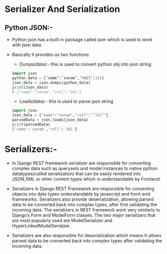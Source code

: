 # Serializer And Serialization

## Python JSON:-

- Python json has a built in package called json which is used to work with json data.
- Basically it provides us two functions

  - Dumps(data):- this is used to convert python obj into json string

  ```python
  import json
  python_data = {‘name’:’sonam’,’roll’:101}
  json_data = json.dumps(python_data)
  print(Json_data)
  # {"name":"sonam","roll":"101"}
  ```

  - Loads(data):- this is used to parse json string

  ```python
  import json
  Json_data = {"name":"sonam","roll":’’101’’}
  parsedData = json.loads(json_data)
  print(parsedData)
  {'name':'sonam','roll':'101'}
  ```

# Serializers:-

- In Django REST framework serializer are responsible for converting complex data such as querysets and model instances to native python datatypes(called serialization) that can be easily rendered into JSON,XML or other content types which is understandable by Frontend.

- Serializers in Django REST Framework are responsible for converting objects into data types understandable by javascript and front-end frameworks. Serializers also provide deserialization, allowing parsed data to be converted back into complex types, after first validating the incoming data. The serializers in REST framework work very similarly to Django’s Form and ModelForm classes. The two major serializers that are most popularly used are ModelSerializer and HyperLinkedModelSerialzer.

- Serializers are also responsible for deserialization which means It allows parsed data to be converted back into complex types after validating the incoming data.
